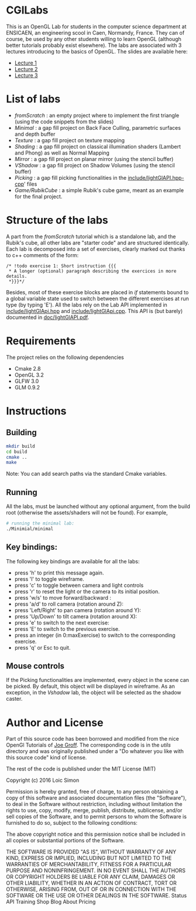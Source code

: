 # CGILabs
This is an OpenGL Lab for students in the computer science department at ENSICAEN, an engineering scool in Caen, Normandy, France. They can of course, be used by any 
other students willing to learn OpenGL (although better tutorials probably exist elsewhere). The labs are associated with 3 lectures
introducing to the basics of OpenGL. The slides are available here:
* [Lecture 1](http://www.ecole.ensicaen.fr/~simonl/files/OpenGL/Cours/Lesson1)
* [Lecture 2](http://www.ecole.ensicaen.fr/~simonl/files/OpenGL/Cours/Lesson2)
* [Lecture 3](http://www.ecole.ensicaen.fr/~simonl/files/OpenGL/Cours/Lesson3)

# List of labs
* *fromScratch* : an empty project where to implement the first triangle (using the code snippets from the slides)
* *Minimal* : a gap fill project on Back Face Culling, parametric surfaces and depth buffer
* *Texture* : a gap fill project on texture mapping
* *Shading* : a gap fill project on classical illumination shaders (Lambert and Phong) as well as Normal Mapping
* *Mirror*  : a gap fill project on planar mirror (using the stencil buffer)
* *VShadow* : a gap fill project on Shadow Volumes (using the stencil buffer)
* *Picking* : a gap fill picking functionalities in the [include/lightGlAPI.hpp](include/lightGlAPI.hpp)[-cpp](include/lightGlAPI.cpp)' files
* *Game/RubikCube* : a simple Rubik's cube game, meant as an example for the final project.

# Structure of the labs
A part from the *fromScratch* tutorial which is a standalone lab, and the Rubik's cube, all other labs are "starter code" and are structured identically. Each lab is decomposed into a set
of exercises, clearly marked out thanks to c++ comments of the form:
```
/* !todo exercise 1: Short instruction {{{
 * A longer (optional) paragraph describing the exercices in more details.
 *}}}*/
```
Besides, most of these exercise blocks are placed in *if* statements bound to a global variable state used to switch between the different exercises at run type (by typing 'E'). All the labs rely on the Lab API implemented in [include/lightGlApi.hpp](include/lightGlApi.hpp) and [include/lightGlApi.cpp](include/lightGlApi.cpp). This API is (but barely) documented in [doc/lightGlAPI.pdf](doc/lightGlAPI.pdf).

# Requirements
The project relies on the following dependencies
* Cmake 2.8
* OpenGL 3.2
* GLFW 3.0
* GLM 0.9.2

# Instructions
## Building
```bash
mkdir build
cd build
cmake ..
make
```
Note: You can add search paths via the standard Cmake variables.

## Running
All the labs, must be launched without any optional argument, from the build root (otherwise the assets/shaders will not be found). For example,
```bash
# running the minimal lab:
./Minimial/minimal
````

## Key bindings:
The following key bindings are available for all the labs:
* press 'h' to print this message again.
* press 'l' to toggle wireframe.
* press 'c' to toggle between camera and light controls
* press 'r' to reset the light or the camera to its initial position.
* press 'w/s' to move forward/backward :
* press 'a/d' to roll camera (rotation around Z):
* press 'Left/Right' to pan camera (rotation around Y):
* press 'Up/Down' to tilt camera (rotation around X):
* press 'e' to switch to the next exercise:
* press 'E' to switch to the previous  exercise.
* press an integer (in 0:maxExercise)  to switch to the corresponding  exercise.
* press 'q' or Esc to quit.

## Mouse controls
If the Picking functionalities are implemented, every object in the scene can be picked. By default, this object will be displayed
in wireframe. As an exception, in the *Vshadow* lab, the object will be selected as the shadow caster. 

# Author and License
Part of this source code has been borrowed and modified from the nice OpenGl Tutorials of [Joe Groff](http://duriansoftware.com/joe/An-intro-to-modern-OpenGL.-Table-of-Contents.html). The corresponding code is in the *utils* directory and was originally published under a "Do whatever you like with this source code" kind of license. 

The rest of the code is published under the MIT License (MIT)

Copyright (c) 2016 Loic Simon

Permission is hereby granted, free of charge, to any person obtaining a copy
of this software and associated documentation files (the "Software"), to deal
in the Software without restriction, including without limitation the rights
to use, copy, modify, merge, publish, distribute, sublicense, and/or sell
copies of the Software, and to permit persons to whom the Software is
furnished to do so, subject to the following conditions:

The above copyright notice and this permission notice shall be included in all
copies or substantial portions of the Software.

THE SOFTWARE IS PROVIDED "AS IS", WITHOUT WARRANTY OF ANY KIND, EXPRESS OR
IMPLIED, INCLUDING BUT NOT LIMITED TO THE WARRANTIES OF MERCHANTABILITY,
FITNESS FOR A PARTICULAR PURPOSE AND NONINFRINGEMENT. IN NO EVENT SHALL THE
AUTHORS OR COPYRIGHT HOLDERS BE LIABLE FOR ANY CLAIM, DAMAGES OR OTHER
LIABILITY, WHETHER IN AN ACTION OF CONTRACT, TORT OR OTHERWISE, ARISING FROM,
OUT OF OR IN CONNECTION WITH THE SOFTWARE OR THE USE OR OTHER DEALINGS IN THE
SOFTWARE.
Status API Training Shop Blog About Pricing
